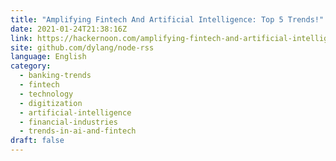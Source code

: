 ```yaml
---
title: "Amplifying Fintech And Artificial Intelligence: Top 5 Trends!"
date: 2021-01-24T21:38:16Z
link: https://hackernoon.com/amplifying-fintech-and-artificial-intelligence-top-5-trends-kx2f31a2?source=rss&utm_medium=RSS&utm_source=news.12bit.vn
site: github.com/dylang/node-rss
language: English
category:
  - banking-trends
  - fintech
  - technology
  - digitization
  - artificial-intelligence
  - financial-industries
  - trends-in-ai-and-fintech
draft: false
---
```

